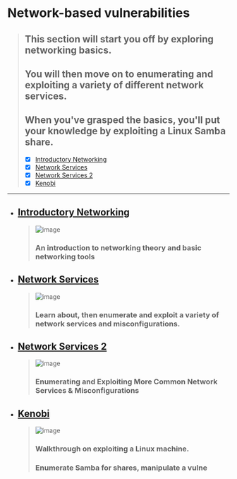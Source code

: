 # Network-based vulnerabilities
  > ## This section will start you off by exploring networking basics. 
  > ## You will then move on to enumerating and exploiting a variety of different network services. 
  > ## When you've grasped the basics, you'll put your knowledge by exploiting a Linux Samba share.
  > - [X] [Introductory Networking]()
  > - [X] [Network Services]()
  > - [X] [Network Services 2]()
  > - [X] [Kenobi]()

---

- ## [Introductory Networking](https://tryhackme.com/jr/introtonetworking)
  > ![image](https://user-images.githubusercontent.com/51442719/177435448-69a6aa25-0b22-4882-bb0d-92818ac584cc.png)
  > ### An introduction to networking theory and basic networking tools

- ## [Network Services](https://tryhackme.com/jr/networkservices)
  > ![image](https://user-images.githubusercontent.com/51442719/177435456-26352e1a-6712-4f24-a274-0ba01f852733.png)
  > ### Learn about, then enumerate and exploit a variety of network services and misconfigurations.

- ## [Network Services 2](https://tryhackme.com/jr/networkservices2)
  > ![image](https://user-images.githubusercontent.com/51442719/177435469-70603cd2-d65c-46c7-ab09-5c7d6ff821af.png)
  > ### Enumerating and Exploiting More Common Network Services & Misconfigurations

- ## [Kenobi](https://tryhackme.com/room/kenobi)
  > ![image](https://user-images.githubusercontent.com/51442719/177435479-a871d240-7425-4034-804a-f215f93a738f.png)
  > ### Walkthrough on exploiting a Linux machine. 
  > ### Enumerate Samba for shares, manipulate a vulne
